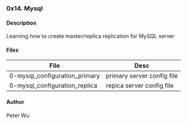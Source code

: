 ### 0x14. Mysql

#### Description
Learning how to create master/replica replication for MySQL server

#### Files
File | Desc
---|---
0-mysql\_configuration\_primary | primary server config file
 0-mysql\_configuration\_replica | repica server config file

#### Author
Peter Wu

